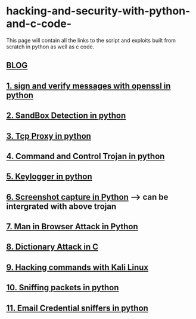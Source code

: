 # hacking-and-security-with-python-and-c-code-
This page will contain all the links to the script and exploits built from scratch in python as well as c code.


## <a href="https://www.codexpace.ml">BLOG</a>

## <a href="https://www.codexpace.ml/2021/10/signverify.html">1. sign and verify messages with openssl in python </a>
## <a href="https://www.codexpace.ml/2022/02/sandbox-detection.html">2. SandBox Detection in python</a>
## <a href="https://www.codexpace.ml/2022/03/tcp-proxy.html">3. Tcp Proxy in python</a>
## <a href='https://www.codexpace.ml/2021/11/command-control-trojan-with-python.html'>4. Command and Control Trojan in python</a>
## <a href='https://www.codexpace.ml/2021/11/python-keylogger.html'>5. Keylogger in python</a>
## <a href='https://www.codexpace.ml/2022/01/screenshot-with-python.html'>6. Screenshot capture in Python</a> --> can be intergrated with above trojan
## <a href="https://www.codexpace.ml/2022/03/man-in-browser.html">7. Man in Browser Attack in Python</a>
## <a href="https://www.codexpace.ml/2022/03/dictionary-attacks.html">8. Dictionary Attack in C </a>
## <a href="https://www.codexpace.ml/2022/02/hacking-with-kali-cheatsheet.html">9. Hacking commands with Kali Linux </a>
## <a href="https://www.codexpace.ml/2022/04/sniffer-with-no-filter.html">10. Sniffing packets in python</a>
## <a href="https://www.codexpace.ml/2022/04/sniffer-for-email-credentials.html">11. Email Credential sniffers in python</a>
